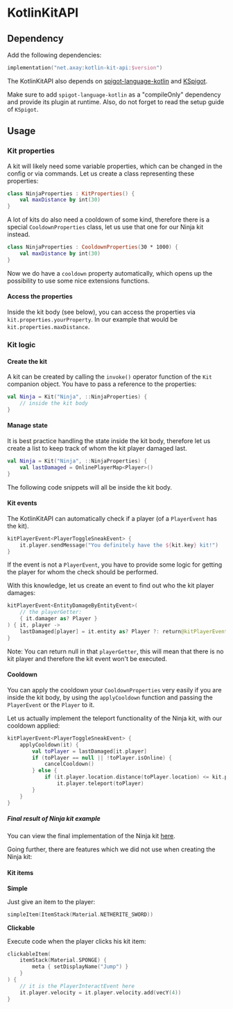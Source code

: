 # KotlinKitAPI

## Dependency

Add the following dependencies:

```kotlin
implementation("net.axay:kotlin-kit-api:$version")
```

The KotlinKitAPI also depends on [spigot-language-kotlin](https://github.com/bluefireoly/spigot-language-kotlin)
and [KSpigot](https://github.com/bluefireoly/KSpigot).

Make sure to add `spigot-language-kotlin` as a "compileOnly" dependency and provide its plugin at runtime. Also, do not
forget to read the setup guide of `KSpigot`.

## Usage

### Kit properties

A kit will likely need some variable properties, which can be changed in the config or via commands. Let us create a
class representing these properties:

```kotlin
class NinjaProperties : KitProperties() {
    val maxDistance by int(30)
}
```

A lot of kits do also need a cooldown of some kind, therefore there is a special `CooldownProperties` class, let us use
that one for our Ninja kit instead.

```kotlin
class NinjaProperties : CooldownProperties(30 * 1000) {
    val maxDistance by int(30)
}
```

Now we do have a `cooldown` property automatically, which opens up the possibility to use some nice extensions
functions.

#### Access the properties

Inside the kit body (see below), you can access the properties via `kit.properties.yourProperty`. In our example that
would be `kit.properties.maxDistance`.

### Kit logic

#### Create the kit

A kit can be created by calling the `invoke()` operator function of the `Kit` companion object. You have to pass a
reference to the properties:

```kotlin
val Ninja = Kit("Ninja", ::NinjaProperties) {
    // inside the kit body
}
```

#### Manage state

It is best practice handling the state inside the kit body, therefore let us create a list to keep track of whom the kit
player damaged last.

```kotlin
val Ninja = Kit("Ninja", ::NinjaProperties) {
    val lastDamaged = OnlinePlayerMap<Player>()
}
```

The following code snippets will all be inside the kit body.

#### Kit events

The KotlinKitAPI can automatically check if a player (of a `PlayerEvent` has the kit).

```kotlin
kitPlayerEvent<PlayerToggleSneakEvent> {
    it.player.sendMessage("You definitely have the ${kit.key} kit!")
}
```

If the event is not a `PlayerEvent`, you have to provide some logic for getting the player for whom the check should be
performed.

With this knowledge, let us create an event to find out who the kit player damages:

```kotlin
kitPlayerEvent<EntityDamageByEntityEvent>(
    // the playerGetter:
    { it.damager as? Player }
) { it, player ->
    lastDamaged[player] = it.entity as? Player ?: return@kitPlayerEvent
}
```

Note: You can return null in that `playerGetter`, this will mean that there is no kit player and therefore the kit event
won't be executed.

#### Cooldown

You can apply the cooldown your `CooldownProperties` very easily if you are inside the kit body, by using
the `applyCooldown` function and passing the `PlayerEvent` or the `Player` to it.

Let us actually implement the teleport functionality of the Ninja kit, with our cooldown applied:

```kotlin
kitPlayerEvent<PlayerToggleSneakEvent> {
    applyCooldown(it) {
        val toPlayer = lastDamaged[it.player]
        if (toPlayer == null || !toPlayer.isOnline) {
            cancelCooldown()
        } else {
            if (it.player.location.distance(toPlayer.location) <= kit.properties.maxDistance)
                it.player.teleport(toPlayer)
        }
    }
}
```

##### Final result of Ninja kit example

You can view the final implementation of the Ninja
kit [here](/blob/main/src/main/kotlin/net/axay/kotlinkitapi/implementation/Ninja.kt).

Going further, there are features which we did not use when creating the Ninja kit:

#### Kit items

**Simple**

Just give an item to the player:

```kotlin
simpleItem(ItemStack(Material.NETHERITE_SWORD))
```

**Clickable**

Execute code when the player clicks his kit item:

```kotlin
clickableItem(
    itemStack(Material.SPONGE) {
        meta { setDisplayName("Jump") }
    }
) {
    // it is the PlayerInteractEvent here
    it.player.velocity = it.player.velocity.add(vecY(4))
}
```
